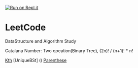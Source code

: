 [![Run on Repl.it](https://repl.it/badge/github/liuxinjia/Lewis-Cant-Code)](https://repl.it/github/liuxinjia/Lewis-Cant-Code)

# LeetCode
DataStructure and Algorithm Study

Catalana Number: Two opeation(Binary Tree), (2n)! / (n+1)! * n!

[Kth](HashTabel/Conclusion/TopKFrequentElement.cs)
[UniqueBSt] ()
[Parenthese]()

